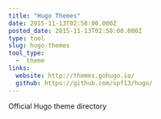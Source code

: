 ```yaml
---
title: "Hugo Themes"
date: 2015-11-13T02:58:00.000Z
posted_date: 2015-11-13T02:58:00.000Z
type: tool
slug: hugo-themes
tool_type: 
  -  theme
links:
  website: http://themes.gohugo.io/
  github: https://github.com/spf13/hugo/
---
```

Official Hugo theme directory




